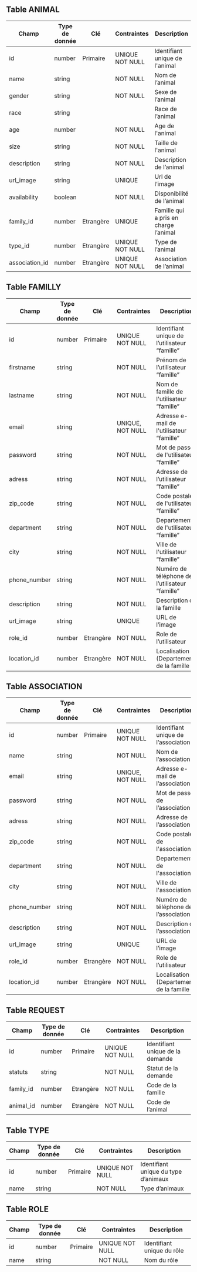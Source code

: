 ## Table ANIMAL

| **Champ** | **Type de donnée** | **Clé** | **Contraintes** | **Description** |
| --- | --- | --- | --- | --- |
| id | number | Primaire | UNIQUE NOT NULL | Identifiant unique de l'animal |
| name | string |  | NOT NULL | Nom de l’animal |
| gender | string |  | NOT NULL | Sexe de l’animal |
| race | string |  |  | Race de l’animal |
| age | number |  | NOT NULL | Age de l'animal |
| size | string | | NOT NULL | Taille de l'animal
| description | string |  | NOT NULL | Description de l’animal |
| url_image | string |  | UNIQUE | Url de l’image |
| availability | boolean |  | NOT NULL  | Disponibilité de l’animal |
| family_id | number | Etrangère | UNIQUE | Famille qui a pris en charge l’animal |
| type_id | number | Etrangère | UNIQUE NOT NULL | Type de l’animal |
| association_id | number | Etrangère | UNIQUE NOT NULL | Association de l’animal |

## Table FAMILLY

| **Champ** | **Type de donnée** | **Clé** | **Contraintes** | **Description** |
| --- | --- | --- | --- | --- |
| id | number | Primaire | UNIQUE NOT NULL | Identifiant unique de l’utilisateur “famille” |
| firstname | string |  | NOT NULL | Prénom de l’utilisateur “famille” |
| lastname | string |  | NOT NULL | Nom de famille de l'utilisateur “famille” |
| email | string |  | UNIQUE, NOT NULL | Adresse e-mail de l'utilisateur “famille” |
| password | string |  | NOT NULL | Mot de passe de l'utilisateur “famille” |
| adress | string |  | NOT NULL | Adresse de l’utilisateur “famille” |
| zip_code | string |  | NOT NULL | Code postale de l'utilisateur “famille” |
| department | string |  | NOT NULL | Departement de l'utilisateur “famille” |
| city | string |  | NOT NULL | Ville de l'utilisateur “famille” |
| phone_number | string |  | NOT NULL | Numéro de téléphone de l’utilisateur “famille” |
| description | string |  | NOT NULL | Description de la famille |
| url_image | string |  | UNIQUE | URL de l’image |
| role_id | number | Etrangère | NOT NULL | Role de l’utilisateur |
| location_id | number | Etrangère | NOT NULL | Localisation (Departement) de la famille |

## Table ASSOCIATION

| **Champ** | **Type de donnée** | **Clé** | **Contraintes** | **Description** |
| --- | --- | --- | --- | --- |
| id | number | Primaire | UNIQUE NOT NULL | Identifiant unique de l’association |
| name | string |  | NOT NULL | Nom de l’association |
| email | string |  | UNIQUE, NOT NULL | Adresse e-mail de l’association |
| password | string |  | NOT NULL | Mot de passe de l’association |
| adress | string |  | NOT NULL | Adresse de l’association |
| zip_code | string |  | NOT NULL | Code postale de l'association |
| department | string |  | NOT NULL | Departement de l'association |
| city | string |  | NOT NULL | Ville de l'association |
| phone_number | string |  | NOT NULL | Numéro de téléphone de l’association |
| description | string |  | NOT NULL | Description de l’association |
| url_image | string |  | UNIQUE | URL de l’image |
| role_id | number | Etrangère | NOT NULL | Role de l’utilisateur |
| location_id | number | Etrangère | NOT NULL | Localisation (Departement) de la famille |

## Table REQUEST

| **Champ** | **Type de donnée** | **Clé** | **Contraintes** | **Description** |
| --- | --- | --- | --- | --- |
| id | number | Primaire | UNIQUE NOT NULL | Identifiant unique de la demande |
| statuts | string |  | NOT NULL | Statut de la demande |
| family_id | number | Etrangère | NOT NULL | Code de la famille |
| animal_id | number | Etrangère | NOT NULL | Code de l’animal |


## Table TYPE

| **Champ** | **Type de donnée** | **Clé** | **Contraintes** | **Description** |
| --- | --- | --- | --- | --- |
| id | number | Primaire | UNIQUE NOT NULL | Identifiant unique du type d’animaux |
| name | string |  | NOT NULL | Type d’animaux |

## Table ROLE

| **Champ** | **Type de donnée** | **Clé** | **Contraintes** | **Description** |
| --- | --- | --- | --- | --- |
| id | number | Primaire | UNIQUE NOT NULL | Identifiant unique du rôle |
| name | string |  | NOT NULL | Nom du rôle |